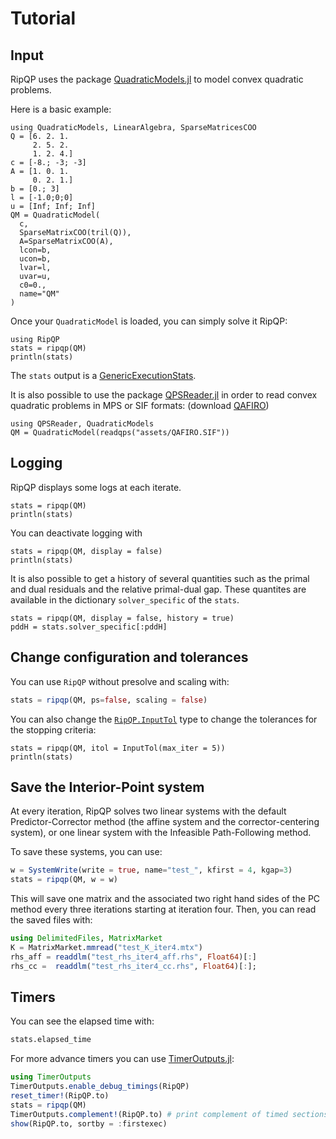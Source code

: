 # Tutorial

## Input

RipQP uses the package [QuadraticModels.jl](https://github.com/JuliaSmoothOptimizers/QuadraticModels.jl) to model
convex quadratic problems.

Here is a basic example:

```@example QM
using QuadraticModels, LinearAlgebra, SparseMatricesCOO
Q = [6. 2. 1.
     2. 5. 2.
     1. 2. 4.]
c = [-8.; -3; -3]
A = [1. 0. 1.
     0. 2. 1.]
b = [0.; 3]
l = [-1.0;0;0]
u = [Inf; Inf; Inf]
QM = QuadraticModel(
  c,
  SparseMatrixCOO(tril(Q)),
  A=SparseMatrixCOO(A),
  lcon=b,
  ucon=b,
  lvar=l,
  uvar=u,
  c0=0.,
  name="QM"
)
```

Once your `QuadraticModel` is loaded, you can simply solve it RipQP:

```@example QM
using RipQP
stats = ripqp(QM)
println(stats)
```

The `stats` output is a
[GenericExecutionStats](https://jso.dev/SolverCore.jl/dev/reference/#SolverCore.GenericExecutionStats).

It is also possible to use the package [QPSReader.jl](https://github.com/JuliaSmoothOptimizers/QPSReader.jl) in order to
read convex quadratic problems in MPS or SIF formats: (download [QAFIRO](https://raw.githubusercontent.com/JuliaSmoothOptimizers/RipQP.jl/main/test/QAFIRO.SIF))

```@example QM
using QPSReader, QuadraticModels
QM = QuadraticModel(readqps("assets/QAFIRO.SIF"))
```

## Logging

RipQP displays some logs at each iterate.

```@example QM
stats = ripqp(QM)
println(stats)
```

You can deactivate logging with

```@example QM
stats = ripqp(QM, display = false)
println(stats)
```

It is also possible to get a history of several quantities such as the primal and dual residuals and the relative primal-dual gap. These quantites are available in the dictionary `solver_specific` of the `stats`.

```@example QM
stats = ripqp(QM, display = false, history = true)
pddH = stats.solver_specific[:pddH]
```

## Change configuration and tolerances

You can use `RipQP` without presolve and scaling with:

```julia
stats = ripqp(QM, ps=false, scaling = false)
```

You can also change the [`RipQP.InputTol`](https://jso.dev/RipQP.jl/stable/API/#RipQP.InputTol) type to change the tolerances for the stopping criteria:

```@example QM
stats = ripqp(QM, itol = InputTol(max_iter = 5))
println(stats)
```

## Save the Interior-Point system

At every iteration, RipQP solves two linear systems with the default Predictor-Corrector method (the affine system and the corrector-centering system), or one linear system with the Infeasible Path-Following method.

To save these systems, you can use:

```julia
w = SystemWrite(write = true, name="test_", kfirst = 4, kgap=3)
stats = ripqp(QM, w = w)
```

This will save one matrix and the associated two right hand sides of the PC method every three iterations starting at iteration four.
Then, you can read the saved files with:

```julia
using DelimitedFiles, MatrixMarket
K = MatrixMarket.mmread("test_K_iter4.mtx")
rhs_aff = readdlm("test_rhs_iter4_aff.rhs", Float64)[:]
rhs_cc =  readdlm("test_rhs_iter4_cc.rhs", Float64)[:];
```

## Timers

You can see the elapsed time with:

```julia
stats.elapsed_time
```

For more advance timers you can use [TimerOutputs.jl](https://github.com/KristofferC/TimerOutputs.jl):

```julia
using TimerOutputs
TimerOutputs.enable_debug_timings(RipQP)
reset_timer!(RipQP.to)
stats = ripqp(QM)
TimerOutputs.complement!(RipQP.to) # print complement of timed sections
show(RipQP.to, sortby = :firstexec)
```
